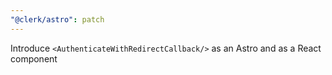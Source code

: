 ```yaml
---
"@clerk/astro": patch
---
```


Introduce `<AuthenticateWithRedirectCallback/>` as an Astro and as a React component
